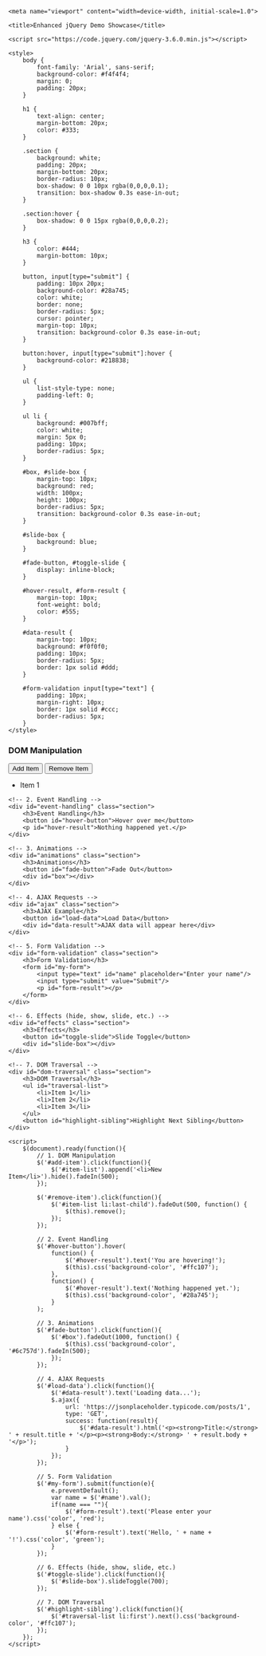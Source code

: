 <!DOCTYPE html>
<html lang="en">
<head>
    <meta charset="UTF-8">
    
    <meta name="viewport" content="width=device-width, initial-scale=1.0">
    
    <title>Enhanced jQuery Demo Showcase</title>
    
    <script src="https://code.jquery.com/jquery-3.6.0.min.js"></script>
    
    <style>
        body {
            font-family: 'Arial', sans-serif;
            background-color: #f4f4f4;
            margin: 0;
            padding: 20px;
        }

        h1 {
            text-align: center;
            margin-bottom: 20px;
            color: #333;
        }

        .section {
            background: white;
            padding: 20px;
            margin-bottom: 20px;
            border-radius: 10px;
            box-shadow: 0 0 10px rgba(0,0,0,0.1);
            transition: box-shadow 0.3s ease-in-out;
        }

        .section:hover {
            box-shadow: 0 0 15px rgba(0,0,0,0.2);
        }

        h3 {
            color: #444;
            margin-bottom: 10px;
        }

        button, input[type="submit"] {
            padding: 10px 20px;
            background-color: #28a745;
            color: white;
            border: none;
            border-radius: 5px;
            cursor: pointer;
            margin-top: 10px;
            transition: background-color 0.3s ease-in-out;
        }

        button:hover, input[type="submit"]:hover {
            background-color: #218838;
        }

        ul {
            list-style-type: none;
            padding-left: 0;
        }

        ul li {
            background: #007bff;
            color: white;
            margin: 5px 0;
            padding: 10px;
            border-radius: 5px;
        }

        #box, #slide-box {
            margin-top: 10px;
            background: red;
            width: 100px;
            height: 100px;
            border-radius: 5px;
            transition: background-color 0.3s ease-in-out;
        }

        #slide-box {
            background: blue;
        }

        #fade-button, #toggle-slide {
            display: inline-block;
        }

        #hover-result, #form-result {
            margin-top: 10px;
            font-weight: bold;
            color: #555;
        }

        #data-result {
            margin-top: 10px;
            background: #f0f0f0;
            padding: 10px;
            border-radius: 5px;
            border: 1px solid #ddd;
        }

        #form-validation input[type="text"] {
            padding: 10px;
            margin-right: 10px;
            border: 1px solid #ccc;
            border-radius: 5px;
        }
    </style>
</head>
<body>
    <!-- 1. DOM Manipulation -->
    <div id="dom-manipulation" class="section">
        <h3>DOM Manipulation</h3>
        <button id="add-item">Add Item</button>
        <button id="remove-item">Remove Item</button>
        <ul id="item-list">
            <li>Item 1</li>
        </ul>
    </div>

    <!-- 2. Event Handling -->
    <div id="event-handling" class="section">
        <h3>Event Handling</h3>
        <button id="hover-button">Hover over me</button>
        <p id="hover-result">Nothing happened yet.</p>
    </div>

    <!-- 3. Animations -->
    <div id="animations" class="section">
        <h3>Animations</h3>
        <button id="fade-button">Fade Out</button>
        <div id="box"></div>
    </div>

    <!-- 4. AJAX Requests -->
    <div id="ajax" class="section">
        <h3>AJAX Example</h3>
        <button id="load-data">Load Data</button>
        <div id="data-result">AJAX data will appear here</div>
    </div>

    <!-- 5. Form Validation -->
    <div id="form-validation" class="section">
        <h3>Form Validation</h3>
        <form id="my-form">
            <input type="text" id="name" placeholder="Enter your name"/>
            <input type="submit" value="Submit"/>
            <p id="form-result"></p>
        </form>
    </div>

    <!-- 6. Effects (hide, show, slide, etc.) -->
    <div id="effects" class="section">
        <h3>Effects</h3>
        <button id="toggle-slide">Slide Toggle</button>
        <div id="slide-box"></div>
    </div>

    <!-- 7. DOM Traversal -->
    <div id="dom-traversal" class="section">
        <h3>DOM Traversal</h3>
        <ul id="traversal-list">
            <li>Item 1</li>
            <li>Item 2</li>
            <li>Item 3</li>
        </ul>
        <button id="highlight-sibling">Highlight Next Sibling</button>
    </div>

    <script>
        $(document).ready(function(){
            // 1. DOM Manipulation
            $('#add-item').click(function(){
                $('#item-list').append('<li>New Item</li>').hide().fadeIn(500);
            });

            $('#remove-item').click(function(){
                $('#item-list li:last-child').fadeOut(500, function() {
                    $(this).remove();
                });
            });

            // 2. Event Handling
            $('#hover-button').hover(
                function() {
                    $('#hover-result').text('You are hovering!');
                    $(this).css('background-color', '#ffc107');
                },
                function() {
                    $('#hover-result').text('Nothing happened yet.');
                    $(this).css('background-color', '#28a745');
                }
            );

            // 3. Animations
            $('#fade-button').click(function(){
                $('#box').fadeOut(1000, function() {
                    $(this).css('background-color', '#6c757d').fadeIn(500);
                });
            });

            // 4. AJAX Requests
            $('#load-data').click(function(){
                $('#data-result').text('Loading data...');
                $.ajax({
                    url: 'https://jsonplaceholder.typicode.com/posts/1',
                    type: 'GET',
                    success: function(result){
                        $('#data-result').html('<p><strong>Title:</strong> ' + result.title + '</p><p><strong>Body:</strong> ' + result.body + '</p>');
                    }
                });
            });

            // 5. Form Validation
            $('#my-form').submit(function(e){
                e.preventDefault();
                var name = $('#name').val();
                if(name === ""){
                    $('#form-result').text('Please enter your name').css('color', 'red');
                } else {
                    $('#form-result').text('Hello, ' + name + '!').css('color', 'green');
                }
            });

            // 6. Effects (hide, show, slide, etc.)
            $('#toggle-slide').click(function(){
                $('#slide-box').slideToggle(700);
            });

            // 7. DOM Traversal
            $('#highlight-sibling').click(function(){
                $('#traversal-list li:first').next().css('background-color', '#ffc107');
            });
        });
    </script>
</body>
</html>
